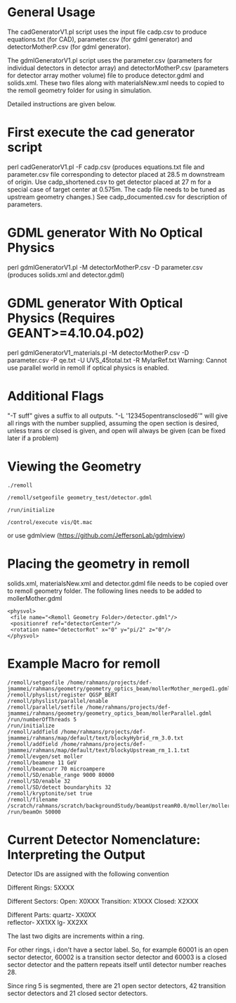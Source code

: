 # General Usage

The cadGeneratorV1.pl script uses the input file cadp.csv to produce equations.txt (for CAD), parameter.csv (for gdml generator) and detectorMotherP.csv (for gdml generator).

The gdmlGeneratorV1.pl script uses the parameter.csv (parameters for individual detectors in detector array) and detectorMotherP.csv (parameters for detector array mother volume) file to produce detector.gdml and solids.xml. These two files along with materialsNew.xml needs to copied to the remoll geometry folder for using in simulation.

Detailed instructions are given below.


# First execute the cad generator script

perl cadGeneratorV1.pl -F cadp.csv 
(produces equations.txt file and parameter.csv file corresponding to detector placed at 28.5 m downstream of origin.
Use cadp_shortened.csv to get detector placed at 27 m for a special case of target center at 0.575m. The cadp file needs to be tuned as upstream geometry changes.)
See cadp_documented.csv for description of parameters.

# GDML generator With No Optical Physics
perl gdmlGeneratorV1.pl -M detectorMotherP.csv -D parameter.csv
(produces solids.xml and detector.gdml)


# GDML generator With Optical Physics (Requires GEANT>=4.10.04.p02)
perl gdmlGeneratorV1_materials.pl -M detectorMotherP.csv -D parameter.csv -P qe.txt -U UVS_45total.txt -R MylarRef.txt
Warning: Cannot use parallel world in remoll if optical physics is enabled.

# Additional Flags
"-T suff" gives a suffix to all outputs.
"-L '12345opentransclosed6'" will give all rings with the number supplied, assuming the open section is desired, unless trans or closed is given, and open will always be given (can be fixed later if a problem)


# Viewing the Geometry

```
./remoll

/remoll/setgeofile geometry_test/detector.gdml

/run/initialize

/control/execute vis/Qt.mac
```

or use gdmlview (https://github.com/JeffersonLab/gdmlview)


# Placing the geometry in remoll

solids.xml, materialsNew.xml and detector.gdml file needs to be copied over to remoll geometry folder. The following lines needs to be added to mollerMother.gdml
 ```
 <physvol>
  <file name="<Remoll Geometry Folder>/detector.gdml"/>
  <positionref ref="detectorCenter"/>
  <rotation name="detectorRot" x="0" y="pi/2" z="0"/>
 </physvol>
 ```

# Example Macro for remoll
```
/remoll/setgeofile /home/rahmans/projects/def-jmammei/rahmans/geometry/geometry_optics_beam/mollerMother_merged1.gdml
/remoll/physlist/register QGSP_BERT
/remoll/physlist/parallel/enable
/remoll/parallel/setfile /home/rahmans/projects/def-jmammei/rahmans/geometry/geometry_optics_beam/mollerParallel.gdml
/run/numberOfThreads 5
/run/initialize
/remoll/addfield /home/rahmans/projects/def-jmammei/rahmans/map/default/text/blockyHybrid_rm_3.0.txt
/remoll/addfield /home/rahmans/projects/def-jmammei/rahmans/map/default/text/blockyUpstream_rm_1.1.txt
/remoll/evgen/set moller
/remoll/beamene 11 GeV
/remoll/beamcurr 70 microampere
/remoll/SD/enable_range 9000 80000
/remoll/SD/enable 32
/remoll/SD/detect boundaryhits 32
/remoll/kryptonite/set true
/remoll/filename /scratch/rahmans/scratch/backgroundStudy/beamUpstreamR0.0/moller/moller_1.root
/run/beamOn 50000
```               


# Current Detector Nomenclature: Interpreting the Output 
Detector IDs are assigned with the following convention

Different Rings:
5XXXX

Different Sectors:
Open: X0XXX
Transition: X1XXX
Closed: X2XXX

Different Parts:
quartz-    XX0XX  
reflector- XX1XX 
lg- XX2XX

The last two digits are increments within a ring.

For other rings, i don't have a sector label. So, for example 60001 is an open sector detector, 60002 is a transition sector detector and 60003 is a closed sector detector and the pattern repeats itself until detector number reaches 28.

Since ring 5 is segmented, there are 21 open sector detectors, 42 transition sector detectors and 21 closed sector detectors.

